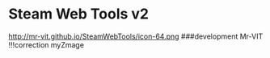 Steam Web Tools v2
===
http://mr-vit.github.io/SteamWebTools/icon-64.png
###development Mr-VIT
!!!correction myZmage
